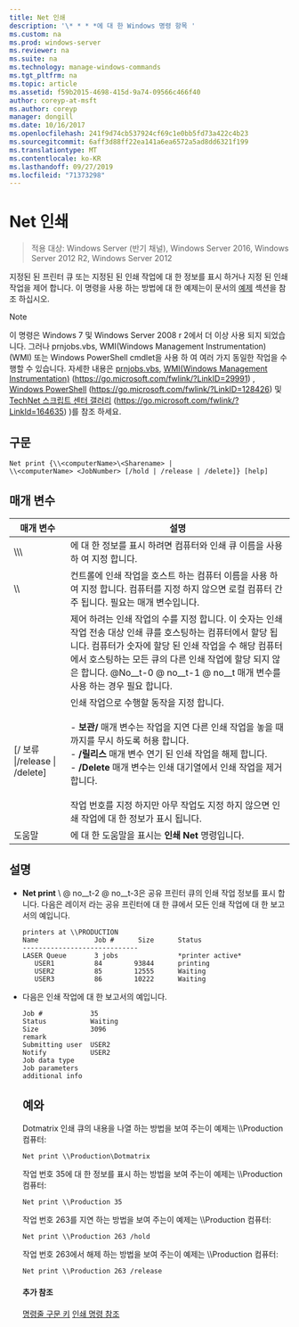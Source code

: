 ```yaml
---
title: Net 인쇄
description: '\* * * *에 대 한 Windows 명령 항목 '
ms.custom: na
ms.prod: windows-server
ms.reviewer: na
ms.suite: na
ms.technology: manage-windows-commands
ms.tgt_pltfrm: na
ms.topic: article
ms.assetid: f59b2015-4698-415d-9a74-09566c466f40
author: coreyp-at-msft
ms.author: coreyp
manager: dongill
ms.date: 10/16/2017
ms.openlocfilehash: 241f9d74cb537924cf69c1e0bb5fd73a422c4b23
ms.sourcegitcommit: 6aff3d88ff22ea141a6ea6572a5ad8dd6321f199
ms.translationtype: MT
ms.contentlocale: ko-KR
ms.lasthandoff: 09/27/2019
ms.locfileid: "71373298"
---
```

# <a name="net-print"></a>Net 인쇄

>적용 대상: Windows Server (반기 채널), Windows Server 2016, Windows Server 2012 R2, Windows Server 2012

지정된 된 프린터 큐 또는 지정된 된 인쇄 작업에 대 한 정보를 표시 하거나 지정 된 인쇄 작업을 제어 합니다.
이 명령을 사용 하는 방법에 대 한 예제는이 문서의 [예제](#BKMK_examples) 섹션을 참조 하십시오.
> [!NOTE]
> 이 명령은 Windows 7 및 Windows Server 2008 r 2에서 더 이상 사용 되지 되었습니다. 그러나 prnjobs.vbs, WMI(Windows Management Instrumentation) (WMI) 또는 Windows PowerShell cmdlet을 사용 하 여 여러 가지 동일한 작업을 수행할 수 있습니다. 자세한 내용은 [prnjobs.vbs](prnjobs.md), [WMI(Windows Management Instrumentation)](https://go.microsoft.com/fwlink/?LinkID=29991) (https://go.microsoft.com/fwlink/?LinkID=29991) , [Windows PowerShell](https://go.microsoft.com/fwlink/?LinkID=128426) (https://go.microsoft.com/fwlink/?LinkID=128426) 및 [TechNet 스크립트 센터 갤러리](https://go.microsoft.com/fwlink/?LinkId=164635) (https://go.microsoft.com/fwlink/?LinkId=164635) )를 참조 하세요.
> ## <a name="syntax"></a>구문
> ```
> Net print {\\<computerName>\<Sharename> | 
> \\<computerName> <JobNumber> [/hold | /release | /delete]} [help]
> ```
> ## <a name="parameters"></a>매개 변수
> 
> |               매개 변수               |                                                                                                                                                                                                                     설명                                                                                                                                                                                                                      |
> |----------------------------------------|------------------------------------------------------------------------------------------------------------------------------------------------------------------------------------------------------------------------------------------------------------------------------------------------------------------------------------------------------------------------------------------------------------------------------------------------------|
> |    \\\\<computerName>\\<Sharename>     |                                                                                                                                                                            에 대 한 정보를 표시 하려면 컴퓨터와 인쇄 큐 이름을 사용 하 여 지정 합니다.                                                                                                                                                                             |
> |           \\\\<computerName>           |                                                                                                                                 컨트롤에 인쇄 작업을 호스트 하는 컴퓨터 이름을 사용 하 여 지정 합니다. 컴퓨터를 지정 하지 않으면 로컬 컴퓨터 간주 됩니다. 필요는 <JobNumber> 매개 변수입니다.                                                                                                                                  |
> |              <JobNumber>               |                                             제어 하려는 인쇄 작업의 수를 지정 합니다. 이 숫자는 인쇄 작업 전송 대상 인쇄 큐를 호스팅하는 컴퓨터에서 할당 됩니다. 컴퓨터가 숫자에 할당 된 인쇄 작업을 수 해당 컴퓨터에서 호스팅하는 모든 큐의 다른 인쇄 작업에 할당 되지 않은 합니다. @No__t-0 @ no__t-1 @ no__t 매개 변수를 사용 하는 경우 필요 합니다.                                             |
> | [/ 보류 &#124;/release &#124; /delete] | 인쇄 작업으로 수행할 동작을 지정 합니다.<br /><br />- **보관/** 매개 변수는 작업을 지연 다른 인쇄 작업을 놓을 때까지를 무시 하도록 허용 합니다.<br />- **/릴리스** 매개 변수 연기 된 인쇄 작업을 해제 합니다.<br />- **/Delete** 매개 변수는 인쇄 대기열에서 인쇄 작업을 제거 합니다.<br /><br />작업 번호를 지정 하지만 아무 작업도 지정 하지 않으면 인쇄 작업에 대 한 정보가 표시 됩니다. |
> |                  도움말                  |                                                                                                                                                                                                     에 대 한 도움말을 표시는 **인쇄 Net** 명령입니다.                                                                                                                                                                                                     |
> 
> ## <a name="remarks"></a>설명
> - **Net print** \\ @ no__t-2 @ no__t-3은 공유 프린터 큐의 인쇄 작업 정보를 표시 합니다. 다음은 레이저 라는 공유 프린터에 대 한 큐에서 모든 인쇄 작업에 대 한 보고서의 예입니다.
>   ```
>   printers at \\PRODUCTION
>   Name              Job #      Size      Status
>   -----------------------------
>   LASER Queue       3 jobs               *printer active*
>      USER1          84        93844      printing
>      USER2          85        12555      Waiting
>      USER3          86        10222      Waiting
>   ```
> - 다음은 인쇄 작업에 대 한 보고서의 예입니다.
>   ```
>   Job #            35
>   Status           Waiting
>   Size             3096
>   remark
>   Submitting user  USER2
>   Notify           USER2
>   Job data type
>   Job parameters
>   additional info
>   ```
>   ## <a name="BKMK_examples"></a>예와
>   Dotmatrix 인쇄 큐의 내용을 나열 하는 방법을 보여 주는이 예제는 \\\Production 컴퓨터:
>   ```
>   Net print \\Production\Dotmatrix 
>   ```
>   작업 번호 35에 대 한 정보를 표시 하는 방법을 보여 주는이 예제는 \\\Production 컴퓨터:
>   ```
>   Net print \\Production 35 
>   ```
>   작업 번호 263를 지연 하는 방법을 보여 주는이 예제는 \\\Production 컴퓨터:
>   ```
>   Net print \\Production 263 /hold 
>   ```
>   작업 번호 263에서 해제 하는 방법을 보여 주는이 예제는 \\\Production 컴퓨터:
>   ```
>   Net print \\Production 263 /release 
>   ```
>   #### <a name="additional-references"></a>추가 참조
>   [명령줄 구문 키](command-line-syntax-key.md)
>   [인쇄 명령 참조](print-command-reference.md)
